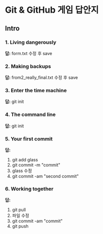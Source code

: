 # Git & GitHub 게임 답안지

## Intro

### 1. Living dangerously

**답:** form.txt 수정 후 save 

### 2. Making backups

**답:** from2_really_final.txt 수정 후 save

### 3. Enter the time machine

**답:** git init 

### 4. The command line

**답:** git init

### 5. Your first commit

**답:** 
1. git add glass 
2. git commit -m "commit"
3. glass 수정 
4. git commit -am "second commit"

### 6. Working together

**답:**
1. git pull
2. 파일 수정
3. git commit -am "commit"
4. git push
